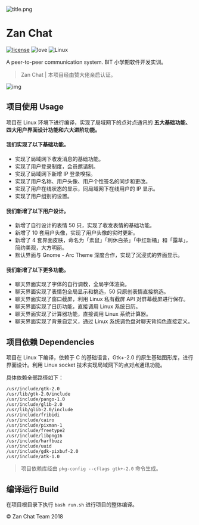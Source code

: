 ![title.png](https://i.loli.net/2018/09/06/5b90c18469bec.png)

# Zan Chat 

[![license](https://img.shields.io/badge/license-MIT-blue.svg)](https://opensource.org/licenses/MIT)
![love](https://img.shields.io/badge/Made%20with-love-ff69b4.svg)
![Linux](https://img.shields.io/badge/Ubuntu%20&%20Arch%20Linux-Optimized-orange.svg)

A peer-to-peer communication system. BIT 小学期软件开发实训。

> Zan Chat | 本项目经由赞大佬亲启认证。

![img](https://i.loli.net/2018/09/05/5b8f8ffd4942d.png)

## 项目使用 Usage

项目在 Linux 环境下进行编译，实现了局域网下的点对点通讯的 **五大基础功能、四大用户界面设计功能和六大进阶功能。**

#### 我们实现了以下基础功能。

- 实现了局域网下收发消息的基础功能。
- 实现了用户登录制度，会员邀请制。
- 实现了局域网下新增 IP 登录嗅探。
- 实现了用户名称、用户头像、用户个性签名的同步和更改。
- 实现了用户在线状态的显示，同局域网下在线用户的 IP 显示。
- 实现了用户组别的设置。

#### 我们新增了以下用户设计。

- 新增了自行设计的表情 50 只，实现了收发表情的基础功能。
- 新增了 10 套用户头像，实现了用户头像的实时更新。
- 新增了 4 套界面皮肤，命名为「素鼠」「利休白茶」「中红新橘」和「露草」，简约美观，大方明丽。
- 默认界面与 Gnome - Arc Theme 深度合作，实现了沉浸式的界面显示。

#### 我们新增了以下更多功能。

- 聊天界面实现了字体的自行调教，全局字体渲染。
- 聊天界面实现了表情包全局显示和挑选，50 只原创表情直接挑选。
- 聊天界面实现了窗口截屏，利用 Linux 私有截屏 API 对屏幕截屏进行保存。
- 聊天界面实现了日历功能，直接调用 Linux 系统日历。
- 聊天界面实现了计算器功能，直接调用 Linux 系统计算器。
- 聊天界面实现了背景自定义，通过 Linux 系统调色盘对聊天背纯色直接定义。


## 项目依赖 Dependencies

项目在 Linux 下编译，依赖于 C 的基础语言，Gtk+-2.0 的原生基础图形库，进行界面设计。利用 Linux socket 技术实现局域网下的点对点通讯功能。

具体依赖全部路径如下：

```
/usr/include/gtk-2.0
/usr/lib/gtk-2.0/include
/usr/include/pango-1.0
/usr/include/glib-2.0
/usr/lib/glib-2.0/include
/usr/include/fribidi
/usr/include/cairo
/usr/include/pixman-1
/usr/include/freetype2
/usr/include/libpng16
/usr/include/harfbuzz
/usr/include/uuid
/usr/include/gdk-pixbuf-2.0
/usr/include/atk-1.0
```

> 项目依赖库经由 `pkg-config --cflags gtk+-2.0` 命令生成。

## 编译运行 Build

在项目根目录下执行 `bash run.sh` 进行项目的整体编译。

© Zan Chat Team 2018